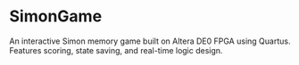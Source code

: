 # SimonGame
 An interactive Simon memory game built on Altera DE0 FPGA using Quartus. Features scoring, state saving, and real-time logic design.
